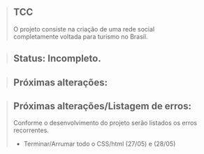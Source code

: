 > ## TCC
> O projeto consiste na criação de uma rede social <br> completamente voltada para turismo no Brasil.

> ## Status: Incompleto.

> ## Próximas alterações:

> ## Próximas alterações/Listagem de erros:
> Conforme o desenvolvimento do projeto serão listados os erros recorrentes.
> + Terminar/Arrumar todo o CSS/html (27/05) e (28/05)